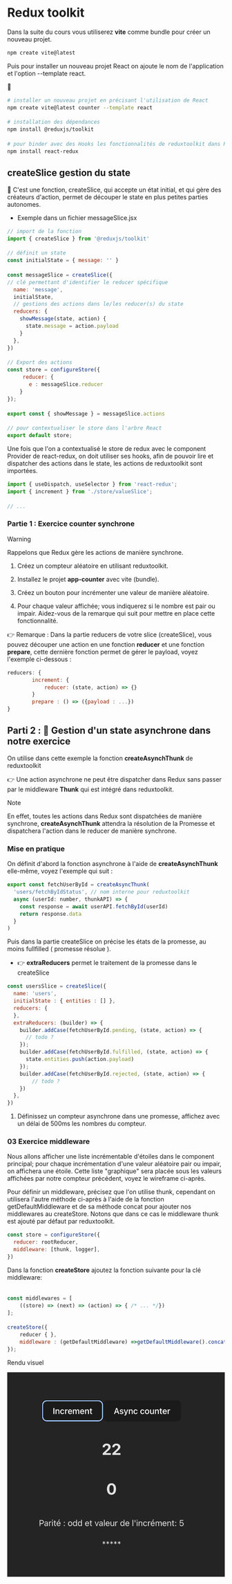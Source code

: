 # Redux toolkit

Dans la suite du cours vous utiliserez **vite** comme bundle pour créer un nouveau projet.

```bash
npm create vite@latest
```

Puis pour installer un nouveau projet React on ajoute le nom de l'application et l'option --template react.

:shell:

```bash
# installer un nouveau projet en précisant l'utilisation de React
npm create vite@latest counter --template react

# installation des dépendances
npm install @reduxjs/toolkit

# pour binder avec des Hooks les fonctionnalités de reduxtoolkit dans React
npm install react-redux
```

## createSlice gestion du state

🚀 C'est une fonction, createSlice, qui accepte un état initial, et qui gère des créateurs d'action, permet de découper le state en plus petites parties autonomes.

- Exemple dans un fichier messageSlice.jsx

```js
// import de la fonction 
import { createSlice } from '@reduxjs/toolkit'

// définit un state 
const initialState = { message: '' }

const messageSlice = createSlice({
// clé permettant d'identifier le reducer spécifique 
  name: 'message',
  initialState,
  // gestions des actions dans le/les reducer(s) du state
  reducers: {
    showMessage(state, action) {
      state.message = action.payload
    }
  },
})

// Export des actions
const store = configureStore({
     reducer: {
       e : messageSlice.reducer
    }
});

export const { showMessage } = messageSlice.actions

// pour contextualiser le store dans l'arbre React
export default store;
```

Une fois que l'on a contextualisé le store de redux avec le component Provider de react-redux, on doit utiliser ses hooks, afin de pouvoir lire et dispatcher des actions dans le state, les actions de reduxtoolkit sont importées.

```js
import { useDispatch, useSelector } from 'react-redux';
import { increment } from './store/valueSlice';

// ...
```

### Partie 1 : Exercice counter synchrone

> [!WARNING]
> Rappelons que Redux gère les actions de manière synchrone.

1. Créez un compteur aléatoire en utilisant reduxtoolkit.

1. Installez le projet **app-counter** avec vite (bundle).

1. Créez un bouton pour incrémenter une valeur de manière aléatoire.

1. Pour chaque valeur affichée; vous indiquerez si le nombre est pair ou impair. Aidez-vous de la remarque qui suit pour mettre en place cette fonctionnalité.

👉 Remarque : Dans la partie reducers de votre slice (createSlice), vous pouvez découper une action en une fonction **reducer** et une fonction **prepare**, cette dernière fonction permet de gérer le payload, voyez l'exemple ci-dessous :

```js
reducers: {
        increment: {
            reducer: (state, action) => {}
        }
        prepare : () => ({payload : ...})
}
```

## Parti 2 : 🤖 Gestion d'un state asynchrone dans notre exercice

On utilise dans cette exemple la fonction **createAsynchThunk** de reduxtoolkit

👉 Une action asynchrone ne peut être dispatcher dans Redux sans passer par le middleware **Thunk** qui est intégré dans reduxtoolkit.

>[!NOTE]
> En effet, toutes les actions dans Redux sont dispatchées de manière synchrone, **createAsynchThunk** attendra la résolution de la Promesse et dispatchera l'action dans le reducer de manière synchrone.

### Mise en pratique

On définit d'abord la fonction asynchrone à l'aide de **createAsynchThunk** elle-même, voyez l'exemple qui suit :

```js
export const fetchUserById = createAsyncThunk(
  'users/fetchByIdStatus', // nom interne pour reduxtoolkit
  async (userId: number, thunkAPI) => {
    const response = await userAPI.fetchById(userId)
    return response.data
  }
)
```

Puis dans la partie createSlice on précise les états de la promesse, au moins fullfilled ( promesse résolue ).

- 👉 **extraReducers** permet le traitement de la promesse dans le createSlice

```js
const usersSlice = createSlice({
  name: 'users',
  initialState : { entities : [] },
  reducers: {
  },
  extraReducers: (builder) => {
    builder.addCase(fetchUserById.pending, (state, action) => {
      // todo ?
    });
    builder.addCase(fetchUserById.fulfilled, (state, action) => {
      state.entities.push(action.payload)
    });
    builder.addCase(fetchUserById.rejected, (state, action) => {
        // todo ?
    })
  },
})
```

1. Définissez un compteur asynchrone dans une promesse, affichez avec un délai de 500ms les nombres du compteur.

### 03 Exercice middleware

Nous allons afficher une liste incrémentable d'étoiles dans le component principal; pour chaque incrémentation d'une valeur aléatoire pair ou impair, on affichera une étoile. Cette liste "graphique" sera placée sous les valeurs affichées par notre compteur précédent, voyez le wireframe ci-après.

Pour définir un middleware, précisez que l'on utilise thunk, cependant on utilisera l'autre méthode ci-après à l'aide de la fonction getDefaultMiddleware et de sa méthode concat pour ajouter nos middlewares au createStore. Notons que dans ce cas le middleware thunk est ajouté par défaut par reduxtoolkit.

```js
const store = configureStore({
  reducer: rootReducer,
  middleware: [thunk, logger],
})
```

Dans la fonction **createStore** ajoutez la fonction suivante pour la clé middleware:

```js

const middlewares = [
    ((store) => (next) => (action) => { /* ... */})
];

createStore({
    reducer { },
    middleware : (getDefaultMiddleware) =>getDefaultMiddleware().concat([ ...middlewares ] )
});
```

Rendu visuel

![counter](./images/counter.png)
